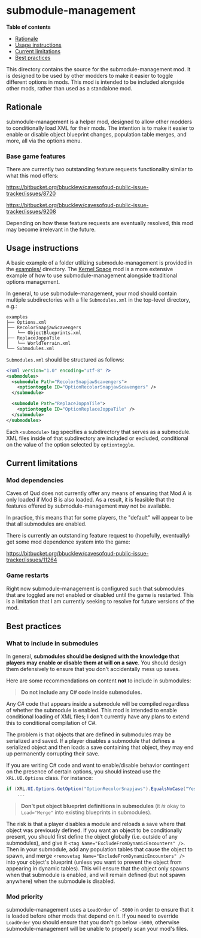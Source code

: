 # submodule-management

**Table of contents**

- [Rationale](#rationale)
- [Usage instructions](#usage-instructions)
- [Current limitations](#current-limitations)
- [Best practices](#best-practices)

This directory contains the source for the submodule-management mod. It is
designed to be used by other modders to make it easier to toggle different
options in mods. This mod is intended to be included alongside other mods,
rather than used as a standalone mod.

## Rationale

submodule-management is a helper mod, designed to allow other modders to
conditionally load XML for their mods. The intention is to make it easier to
enable or disable object blueprint changes, population table merges, and more,
all via the options menu.

### Base game features

There are currently two outstanding feature requests functionality similar to
what this mod offers:

https://bitbucket.org/bbucklew/cavesofqud-public-issue-tracker/issues/8720

https://bitbucket.org/bbucklew/cavesofqud-public-issue-tracker/issues/9208

Depending on how these feature requests are eventually resolved, this mod may
become irrelevant in the future.

## Usage instructions

A basic example of a folder utilizing submodule-management is provided in the
[examples/](examples) directory. The [Kernel Space](../Kernel_Space) mod is a
more extensive example of how to use submodule-management alongside traditional
options management.

In general, to use submodule-management, your mod should contain multiple
subdirectories with a file `Submodules.xml` in the top-level directory, e.g.:

```
examples
├── Options.xml
├── RecolorSnapjawScavengers
│   └── ObjectBlueprints.xml
├── ReplaceJoppaTile
│   └── WorldTerrain.xml
└── Submodules.xml
```

`Submodules.xml` should be structured as follows:

```xml
<?xml version="1.0" encoding="utf-8" ?>
<submodules>
  <submodule Path="RecolorSnapjawScavengers">
    <optiontoggle ID="OptionRecolorSnapjawScavengers" />
  </submodule>

  <submodule Path="ReplaceJoppaTile">
    <optiontoggle ID="OptionReplaceJoppaTile" />
  </submodule>
</submodules>
```

Each `<submodule>` tag specifies a subdirectory that serves as a submodule. XML
files inside of that subdirectory are included or excluded, conditional on the
value of the option selected by `optiontoggle`.

## Current limitations

### Mod dependencies

Caves of Qud does not currently offer any means of ensuring that Mod A is only
loaded if Mod B is also loaded. As a result, it is feasible that the features
offered by submodule-management may not be available.

In practice, this means that for some players, the "default" will appear to be
that all submodules are enabled.

There is currently an outstanding feature request to (hopefully, eventually) get
some mod dependence system into the game:

https://bitbucket.org/bbucklew/cavesofqud-public-issue-tracker/issues/11264

### Game restarts

Right now submodule-management is configured such that submodules that are
toggled are not enabled or disabled until the game is restarted. This is a
limitation that I am currently seeking to resolve for future versions of the
mod.

## Best practices

### What to include in submodules

In general, **submodules should be designed with the knowledge that players may
enable or disable them at will on a save**. You should design them defensively
to ensure that you don't accidentally mess up saves.

Here are some recommendations on content **not** to include in submodules:

> **Do not include any C# code inside submodules.**

Any C# code that appears inside a submodule will be compiled regardless of
whether the submodule is enabled. This mod is intended to enable conditional
loading of XML files; I don't currently have any plans to extend this to
conditional compilation of C#.

The problem is that objects that are defined in submodules may be serialized and
saved. If a player disables a submodule that defines a serialized object and
then loads a save containing that object, they may end up permanently corrupting
their save.

If you are writing C# code and want to enable/disable behavior contingent on the
presence of certain options, you should instead use the `XRL.UI.Options` class.
For instance:

```csharp
if (XRL.UI.Options.GetOption("OptionRecolorSnapjaws").EqualsNoCase("Yes"))
    ...
```

> **Don't put object blueprint definitions in submodules** (it _is_ okay to
> `Load="Merge"` into existing blueprints in submodules).

The risk is that a player disables a module and reloads a save where that object
was previously defined.  If you want an object to be conditionally present, you
should first define the object globally (i.e. outside of any submodules), and
give it `<tag Name="ExcludeFromDynamicEncounters" />`. Then in your submodule,
add any population tables that cause the object to spawn, and merge `<removetag
Name="ExcludeFromDynamicEncounters" />` into your object's blueprint (unless you
want to prevent the object from appearing in dynamic tables). This will ensure
that the object only spawns when that submodule is enabled, and will remain
defined (but not spawn anywhere) when the submodule is disabled.

### Mod priority

submodule-management uses a `LoadOrder` of `-5000` in order to ensure that it is
loaded before other mods that depend on it. If you need to override `LoadOrder`
you should ensure that you don't go below `-5000`, otherwise
submodule-management will be unable to properly scan your mod's files.

